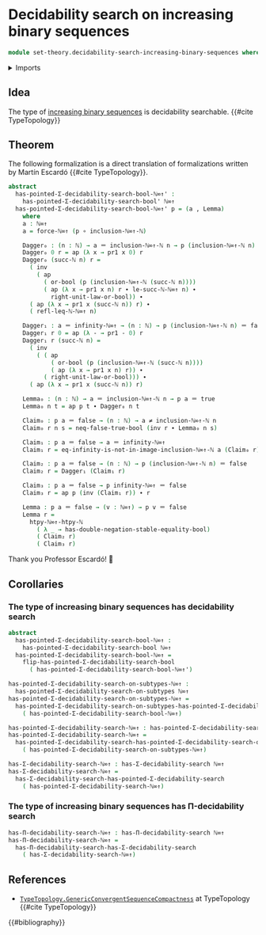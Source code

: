 # Decidability search on increasing binary sequences

```agda
module set-theory.decidability-search-increasing-binary-sequences where
```

<details><summary>Imports</summary>

```agda
open import elementary-number-theory.decidable-total-order-natural-numbers
open import elementary-number-theory.inequality-natural-numbers
open import elementary-number-theory.natural-numbers

open import foundation.action-on-identifications-functions
open import foundation.booleans
open import foundation.constant-maps
open import foundation.coproduct-types
open import foundation.decidability-search-untruncated-existential-quantification
open import foundation.decidability-search-untruncated-universal-quantification
open import foundation.decidable-type-families
open import foundation.dependent-pair-types
open import foundation.double-negation
open import foundation.double-negation-stable-equality
open import foundation.embeddings
open import foundation.empty-types
open import foundation.equivalences
open import foundation.function-extensionality
open import foundation.function-types
open import foundation.functoriality-coproduct-types
open import foundation.homotopies
open import foundation.inequality-booleans
open import foundation.injective-maps
open import foundation.logical-operations-booleans
open import foundation.maybe
open import foundation.negated-equality
open import foundation.negation
open import foundation.propositions
open import foundation.retractions
open import foundation.retracts-of-types
open import foundation.sections
open import foundation.sets
open import foundation.subtypes
open import foundation.tight-apartness-relations
open import foundation.transport-along-identifications
open import foundation.unit-type
open import foundation.universe-levels

open import foundation-core.identity-types

open import order-theory.order-preserving-maps-posets

open import set-theory.cantor-space
open import set-theory.inclusion-natural-numbers-increasing-binary-sequences
open import set-theory.increasing-binary-sequences
```

</details>

## Idea

The type of
[increasing binary sequences](set-theory.increasing-binary-sequences.md) is
decidability searchable. {{#cite TypeTopology}}

## Theorem

The following formalization is a direct translation of formalizations written by
Martín Escardó {{#cite TypeTopology}}.

```agda
abstract
  has-pointed-Σ-decidability-search-bool-ℕ∞↑' :
    has-pointed-Σ-decidability-search-bool' ℕ∞↑
  has-pointed-Σ-decidability-search-bool-ℕ∞↑' p = (a , Lemma)
    where
    a : ℕ∞↑
    a = force-ℕ∞↑ (p ∘ inclusion-ℕ∞↑-ℕ)

    Dagger₀ : (n : ℕ) → a ＝ inclusion-ℕ∞↑-ℕ n → p (inclusion-ℕ∞↑-ℕ n) ＝ true
    Dagger₀ 0 r = ap (λ x → pr1 x 0) r
    Dagger₀ (succ-ℕ n) r =
      ( inv
        ( ap
          ( or-bool (p (inclusion-ℕ∞↑-ℕ (succ-ℕ n))))
          ( ap (λ x → pr1 x n) r ∙ le-succ-ℕ-ℕ∞↑ n) ∙
            right-unit-law-or-bool)) ∙
      ( ap (λ x → pr1 x (succ-ℕ n)) r) ∙
      ( refl-leq-ℕ-ℕ∞↑ n)

    Dagger₁ : a ＝ infinity-ℕ∞↑ → (n : ℕ) → p (inclusion-ℕ∞↑-ℕ n) ＝ false
    Dagger₁ r 0 = ap (λ - → pr1 - 0) r
    Dagger₁ r (succ-ℕ n) =
      ( inv
        ( ( ap
            ( or-bool (p (inclusion-ℕ∞↑-ℕ (succ-ℕ n))))
            ( ap (λ x → pr1 x n) r)) ∙
          ( right-unit-law-or-bool))) ∙
      ( ap (λ x → pr1 x (succ-ℕ n)) r)

    Lemma₀ : (n : ℕ) → a ＝ inclusion-ℕ∞↑-ℕ n → p a ＝ true
    Lemma₀ n t = ap p t ∙ Dagger₀ n t

    Claim₀ : p a ＝ false → (n : ℕ) → a ≠ inclusion-ℕ∞↑-ℕ n
    Claim₀ r n s = neq-false-true-bool (inv r ∙ Lemma₀ n s)

    Claim₁ : p a ＝ false → a ＝ infinity-ℕ∞↑
    Claim₁ r = eq-infinity-is-not-in-image-inclusion-ℕ∞↑-ℕ a (Claim₀ r)

    Claim₂ : p a ＝ false → (n : ℕ) → p (inclusion-ℕ∞↑-ℕ n) ＝ false
    Claim₂ r = Dagger₁ (Claim₁ r)

    Claim₃ : p a ＝ false → p infinity-ℕ∞↑ ＝ false
    Claim₃ r = ap p (inv (Claim₁ r)) ∙ r

    Lemma : p a ＝ false → (v : ℕ∞↑) → p v ＝ false
    Lemma r =
      htpy-ℕ∞↑-htpy-ℕ
        ( λ _ → has-double-negation-stable-equality-bool)
        ( Claim₂ r)
        ( Claim₃ r)
```

Thank you Professor Escardó! 🙏

## Corollaries

### The type of increasing binary sequences has decidability search

```agda
abstract
  has-pointed-Σ-decidability-search-bool-ℕ∞↑ :
    has-pointed-Σ-decidability-search-bool ℕ∞↑
  has-pointed-Σ-decidability-search-bool-ℕ∞↑ =
    flip-has-pointed-Σ-decidability-search-bool
      ( has-pointed-Σ-decidability-search-bool-ℕ∞↑')

has-pointed-Σ-decidability-search-on-subtypes-ℕ∞↑ :
  has-pointed-Σ-decidability-search-on-subtypes ℕ∞↑
has-pointed-Σ-decidability-search-on-subtypes-ℕ∞↑ =
  has-pointed-Σ-decidability-search-on-subtypes-has-pointed-Σ-decidability-search-bool
    ( has-pointed-Σ-decidability-search-bool-ℕ∞↑)

has-pointed-Σ-decidability-search-ℕ∞↑ : has-pointed-Σ-decidability-search ℕ∞↑
has-pointed-Σ-decidability-search-ℕ∞↑ =
  has-pointed-Σ-decidability-search-has-pointed-Σ-decidability-search-on-subtypes
    ( has-pointed-Σ-decidability-search-on-subtypes-ℕ∞↑)

has-Σ-decidability-search-ℕ∞↑ : has-Σ-decidability-search ℕ∞↑
has-Σ-decidability-search-ℕ∞↑ =
  has-Σ-decidability-search-has-pointed-Σ-decidability-search
    ( has-pointed-Σ-decidability-search-ℕ∞↑)
```

### The type of increasing binary sequences has Π-decidability search

```agda
has-Π-decidability-search-ℕ∞↑ : has-Π-decidability-search ℕ∞↑
has-Π-decidability-search-ℕ∞↑ =
  has-Π-decidability-search-has-Σ-decidability-search
    ( has-Σ-decidability-search-ℕ∞↑)
```

## References

- [`TypeTopology.GenericConvergentSequenceCompactness`](https://martinescardo.github.io/TypeTopology/TypeTopology.GenericConvergentSequenceCompactness.html)
  at TypeTopology {{#cite TypeTopology}}

{{#bibliography}}
